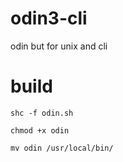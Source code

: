 # odin3-cli

odin but for unix and cli

# build

`shc -f odin.sh`

`chmod +x odin`

`mv odin /usr/local/bin/`


